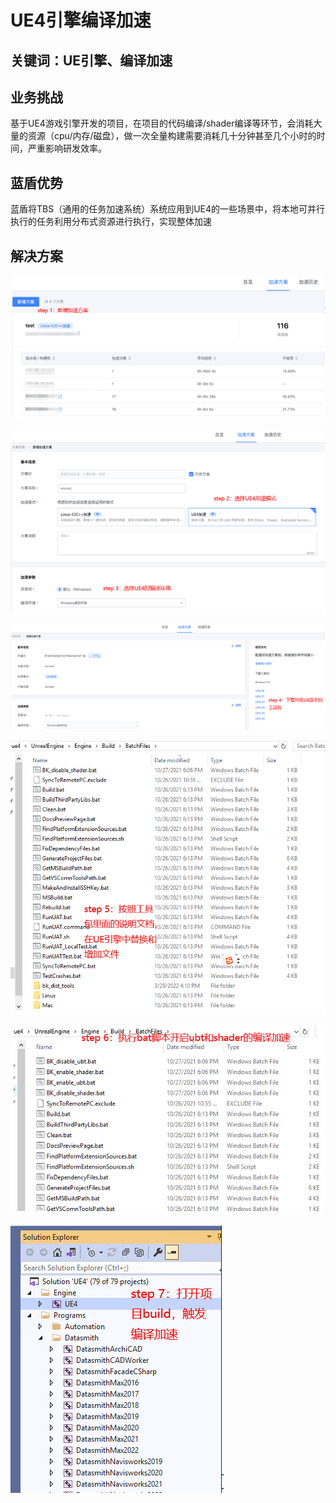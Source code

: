 # UE4引擎编译加速


## 关键词：UE引擎、编译加速 <a id="&#x51C6;&#x5907;&#x4E8B;&#x9879;"></a>

## 业务挑战 <a id="&#x51C6;&#x5907;&#x4E8B;&#x9879;"></a>

基于UE4游戏引擎开发的项目，在项目的代码编译/shader编译等环节，会消耗大量的资源（cpu/内存/磁盘），做一次全量构建需要消耗几十分钟甚至几个小时的时间，严重影响研发效率。

## 蓝盾优势 <a id="&#x51C6;&#x5907;&#x4E8B;&#x9879;"></a>

蓝盾将TBS（通用的任务加速系统）系统应用到UE4的一些场景中，将本地可并行执行的任务利用分布式资源进行执行，实现整体加速


## 解决方案 <a id="&#x51C6;&#x5907;&#x4E8B;&#x9879;"></a>


![&#x56FE;1](../../assets/scene-UE4-compilation-acceleration-a.png)


![&#x56FE;1](../../assets/scene-UE4-compilation-acceleration-b.png)


![&#x56FE;1](../../assets/scene-UE4-compilation-acceleration-c.png)


![&#x56FE;1](../../assets/scene-UE4-compilation-acceleration-d.png)


![&#x56FE;1](../../assets/scene-UE4-compilation-acceleration-e.png)


![&#x56FE;1](../../assets/scene-UE4-compilation-acceleration-f.png)